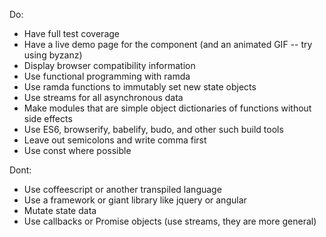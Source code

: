 Do:
- Have full test coverage
- Have a live demo page for the component (and an animated GIF -- try using byzanz)
- Display browser compatibility information
- Use functional programming with ramda
- Use ramda functions to immutably set new state objects
- Use streams for all asynchronous data
- Make modules that are simple object dictionaries of functions without side effects
- Use ES6, browserify, babelify, budo, and other such build tools
- Leave out semicolons and write comma first
- Use const where possible

Dont:
- Use coffeescript or another transpiled language
- Use a framework or giant library like jquery or angular
- Mutate state data 
- Use callbacks or Promise objects (use streams, they are more general)
